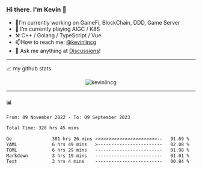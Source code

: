 ### Hi there. I'm Kevin 👋

- 🔭I’m currently working on GameFi, BlockChain, DDD, Game Server
- 🌱 I’m currently playing AIGC / K8S
-   :hammer_and_pick: C++ / Golang / TypeScript / Vue
- 📫How to reach me: [@kevinlincg](https://twitter.com/kevinlincg) 
-   :thought_balloon: Ask me anything at [Discussions](https://github.com/kevinlincg/kevinlincg/discussions/new)!

---

📈 my github stats

<p align="center"> <img src="https://github-readme-stats-ouuan.vercel.app/api?username=kevinlincg&theme=dark&show_icons=true&count_private=true" alt="kevinlincg" />

---

#### :bar_chart: 

<!--START_SECTION:waka-->

```txt
From: 09 November 2022 - To: 09 September 2023

Total Time: 328 hrs 45 mins

Go               301 hrs 26 mins >>>>>>>>>>>>>>>>>>>>>>>--   91.69 %
YAML             6 hrs 49 mins   >------------------------   02.08 %
TOML             6 hrs 29 mins   -------------------------   01.98 %
Markdown         3 hrs 19 mins   -------------------------   01.01 %
Text             3 hrs 4 mins    -------------------------   00.94 %
```

<!--END_SECTION:waka-->
